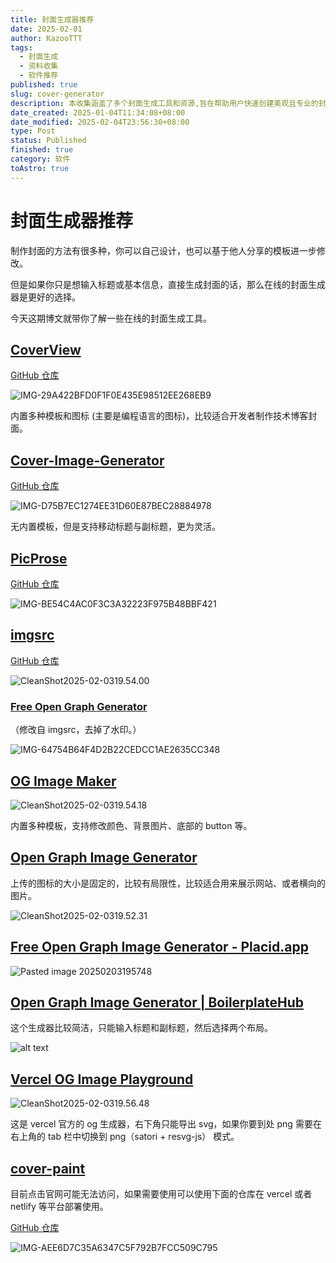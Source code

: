 ```yaml
---
title: 封面生成器推荐
date: 2025-02-01
author: KazooTTT
tags:
  - 封面生成
  - 资料收集
  - 软件推荐
published: true
slug: cover-generator
description: 本收集涵盖了多个封面生成工具和资源,旨在帮助用户快速创建美观且专业的封面设计。这些工具包括在线封面生成器、设计模板库以及自定义封面设计的技巧和指南。无论是用于书籍、报告、社交媒体还是其他用途,这些资源都能满足不同用户的需求,提升视觉呈现效果。
date_created: 2025-01-04T11:34:08+08:00
date_modified: 2025-02-04T23:56:30+08:00
type: Post
status: Published
finished: true
category: 软件
toAstro: true
---
```


# 封面生成器推荐

制作封面的方法有很多种，你可以自己设计，也可以基于他人分享的模板进一步修改。

但是如果你只是想输入标题或基本信息，直接生成封面的话，那么在线的封面生成器是更好的选择。

今天这期博文就带你了解一些在线的封面生成工具。

## [CoverView](https://coverview.vercel.app/)

[GitHub 仓库](https://github.com/rutikwankhade/CoverView)

![IMG-29A422BFD0F1F0E435E98512EE268EB9](https://pictures.kazoottt.top/2025/02/20250203-IMG-29A422BFD0F1F0E435E98512EE268EB9.png)

内置多种模板和图标 (主要是编程语言的图标)，比较适合开发者制作技术博客封面。

## [Cover-Image-Generator](https://blogcover.vercel.app/)

[GitHub 仓库](https://github.com/PJijin/Cover-Image-Generator)

![IMG-D75B7EC1274EE31D60E87BEC28884978](https://pictures.kazoottt.top/2025/02/20250203-IMG-D75B7EC1274EE31D60E87BEC28884978.png)

无内置模板，但是支持移动标题与副标题，更为灵活。

## [PicProse](https://picprose.net/zh)

[GitHub 仓库](https://github.com/jaaronkot/picprose)

![IMG-BE54C4AC0F3C3A32223F975B48BBF421](https://pictures.kazoottt.top/2025/02/20250203-IMG-BE54C4AC0F3C3A32223F975B48BBF421.png)

## [imgsrc](https://imgsrc.io/)

[GitHub 仓库](https://github.com/FadyMak/imgsrc-app)

![CleanShot2025-02-0319.54.00](https://pictures.kazoottt.top/2025/02/20250204-CleanShot2025-02-0319.54.00.png)

### [Free Open Graph Generator](https://og.indiehub.best/)

（修改自 imgsrc，去掉了水印。）

![IMG-64754B64F4D2B22CEDCC1AE2635CC348](https://pictures.kazoottt.top/2025/02/20250203-IMG-64754B64F4D2B22CEDCC1AE2635CC348.png)

## [OG Image Maker](https://ogimagemaker.com/)

![CleanShot2025-02-0319.54.18](https://pictures.kazoottt.top/2025/02/20250204-CleanShot2025-02-0319.54.18.png)

内置多种模板，支持修改颜色、背景图片、底部的 button 等。

## [Open Graph Image Generator](https://tailwind-generator.com/og-image-generator/generator)

上传的图标的大小是固定的，比较有局限性，比较适合用来展示网站、或者横向的图片。

![CleanShot2025-02-0319.52.31](https://pictures.kazoottt.top/2025/02/20250204-CleanShot2025-02-0319.52.31.png)

## [Free Open Graph Image Generator - Placid.app](https://placid.app/tools/free-open-graph-image-generator)

![Pasted image 20250203195748](https://pictures.kazoottt.top/2025/02/20250204-Pasted%20image%2020250203195748.png)

## [Open Graph Image Generator | BoilerplateHub](https://boilerplatehub.com/free-tools/open-graph-image-generator)

这个生成器比较简洁，只能输入标题和副标题，然后选择两个布局。

![alt text](https://pictures.kazoottt.top/2025/02/20250204-CleanShot2025-02-0319.58.42.png)

## [Vercel OG Image Playground](https://og-playground.vercel.app/)

![CleanShot2025-02-0319.56.48](https://pictures.kazoottt.top/2025/02/20250204-CleanShot2025-02-0319.56.48.png)

这是 vercel 官方的 og 生成器，右下角只能导出 svg，如果你要到处 png 需要在右上角的 tab 栏中切换到 png（satori + resvg-js） 模式。

## [cover-paint](https://coverpaint.xiaole.site/)

目前点击官网可能无法访问，如果需要使用可以使用下面的仓库在 vercel 或者 netlify 等平台部署使用。

[GitHub 仓库](https://github.com/youngle316/cover-paint)

![IMG-AEE6D7C35A6347C5F792B7FCC509C795](https://pictures.kazoottt.top/2025/02/20250203-IMG-AEE6D7C35A6347C5F792B7FCC509C795.png)

